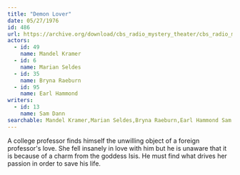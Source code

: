 ```yaml
---
title: "Demon Lover"
date: 05/27/1976
id: 486
url: https://archive.org/download/cbs_radio_mystery_theater/cbs_radio_mystery_theater-0451-0500.zip/cbs_radio_mystery_theater-0451-0500%2Fcbsrmt_0486_demon_lover.mp3
actors:  
  - id: 49
    name: Mandel Kramer  
  - id: 6
    name: Marian Seldes  
  - id: 35
    name: Bryna Raeburn  
  - id: 95
    name: Earl Hammond
writers:  
  - id: 13
    name: Sam Dann
searchable: Mandel Kramer,Marian Seldes,Bryna Raeburn,Earl Hammond Sam Dann
---
```

A college professor finds himself the unwilling object of a foreign professor's love. She fell insanely in love with him but he is unaware that it is because of a charm from the goddess Isis. He must find what drives her passion in order to save his life.